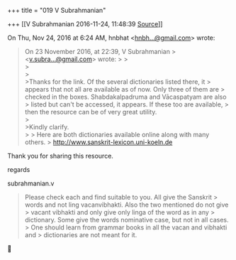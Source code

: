 +++
title = "019 V Subrahmanian"

+++
[[V Subrahmanian	2016-11-24, 11:48:39 [Source](https://groups.google.com/g/bvparishat/c/2YocDZdYWGk)]]



On Thu, Nov 24, 2016 at 6:24 AM, hnbhat \<[hnbh...@gmail.com]()\> wrote:  

> On 23 November 2016, at 22:39, V Subrahmanian > \<[v.subra...@gmail.com]()\> wrote: >
> \>  
> \>  
> \>  
> \>Thanks for the link. Of the several dictionaries listed there, it > appears that not all are available as of now. Only three of them are > checked in the boxes. Shabdakalpadruma and Vācaspatyam are also > listed but can't be accessed, it appears. If these too are available, > then the resource can be of very great utility.  
> \>  
> \>Kindly clarify.   
> \> >
> Here are both dictionaries available online along with many others. >
> http://www.sanskrit-lexicon.uni-koeln.de

Thank you for sharing this resource.

  

regards

subrahmanian.v



> Please check each and find suitable to you. All give the Sanskrit > words and not ling vacanvibhakti. Also the two mentioned do not give > vacant vibhakti and only give only linga of the word as in any > dictionary. Some give the words nominative case, but not in all cases. > One should learn from grammar books in all the vacan and vibhakti and > dictionaries are not meant for it.  
>   



